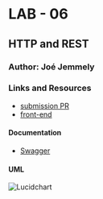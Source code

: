 # LAB - 06

## HTTP and REST

### Author: Joé Jemmely

### Links and Resources

- [submission PR](https://github.com/401-advanced-javascript-joejemmely/lab-06/pull/1)
- [front-end](https://p6i2h.codesandbox.io/)

#### Documentation

- [Swagger](https://app.swaggerhub.com/apis-docs/joejemmely/core-api/1.0.0)

#### UML

![Lucidchart](https://www.lucidchart.com/publicSegments/view/7804dec6-8ca4-485c-a625-221df3b0d09d/image.jpeg)
